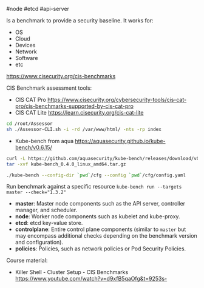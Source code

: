 #node #etcd #api-server 

Is a benchmark to provide a security baseline. It works for:
- OS
- Cloud
- Devices
- Network
- Software
- etc

https://www.cisecurity.org/cis-benchmarks

CIS Benchmark assessment tools:
- CIS CAT Pro https://www.cisecurity.org/cybersecurity-tools/cis-cat-pro/cis-benchmarks-supported-by-cis-cat-pro
- CIS CAT Lite https://learn.cisecurity.org/cis-cat-lite
```bash
cd /root/Assessor
sh ./Assessor-CLI.sh -i -rd /var/www/html/ -nts -rp index
```
- Kube-bench from aqua https://aquasecurity.github.io/kube-bench/v0.6.15/
```bash
curl -L https://github.com/aquasecurity/kube-bench/releases/download/v0.4.0/kube-bench_0.4.0_linux_amd64.tar.gz -o kube-bench_0.4.0_linux_amd64.tar.gz
tar -xvf kube-bench_0.4.0_linux_amd64.tar.gz

./kube-bench --config-dir `pwd`/cfg --config `pwd`/cfg/config.yaml
```

Run benchmark against a specific resource `kube-bench run --targets master --check="1.3.2"`

- **master**: Master node components such as the API server, controller manager, and scheduler.
- **node**: Worker node components such as kubelet and kube-proxy.
- **etcd**: etcd key-value store.
- **controlplane**: Entire control plane components (similar to `master` but may encompass additional checks depending on the benchmark version and configuration).
- **policies**: Policies, such as network policies or Pod Security Policies.

Course material:
- Killer Shell - Cluster Setup - CIS Benchmarks  https://www.youtube.com/watch?v=d9xfB5qaOfg&t=9253s- 
